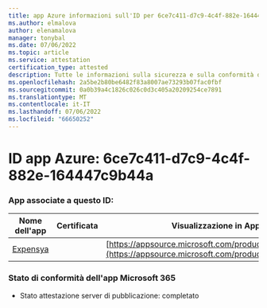 ```yaml
---
title: app Azure informazioni sull'ID per 6ce7c411-d7c9-4c4f-882e-164447c9b44a
ms.author: elmalova
author: elenamalova
manager: tonybal
ms.date: 07/06/2022
ms.topic: article
ms.service: attestation
certification_type: attested
description: Tutte le informazioni sulla sicurezza e sulla conformità disponibili per 6ce7c411-d7c9-4c4f-882e-164447c9b44a.
ms.openlocfilehash: 2a5be2b80be6482f83a8007ae73293b07fac0fbf
ms.sourcegitcommit: 0a0b39a4c1826c026c0d3c405a20209254ce7891
ms.translationtype: MT
ms.contentlocale: it-IT
ms.lasthandoff: 07/06/2022
ms.locfileid: "66650252"
---
```

# <a name="azure-app-id-6ce7c411-d7c9-4c4f-882e-164447c9b44a"></a>ID app Azure: 6ce7c411-d7c9-4c4f-882e-164447c9b44a


### <a name="apps-associated-with-this-id"></a>App associate a questo ID:
| **Nome dell'app** | **Certificata** | **Visualizzazione in AppSource** |
|--------------|---------------|-----------------------|
| [Expensya](../forward/WA200003924.md) |  | [https://appsource.microsoft.com/product/office/WA200003924](https://appsource.microsoft.com/product/office/WA200003924) |

### <a name="microsoft-365-app-compliance-status"></a>Stato di conformità dell'app Microsoft 365
- Stato attestazione server di pubblicazione: completato
